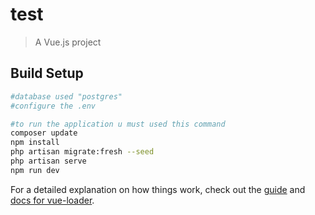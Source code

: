# test

> A Vue.js project
## Build Setup

``` bash
#database used "postgres"
#configure the .env

#to run the application u must used this command
composer update
npm install
php artisan migrate:fresh --seed
php artisan serve
npm run dev
```

For a detailed explanation on how things work, check out the [guide](http://vuejs-templates.github.io/webpack/) and [docs for vue-loader](http://vuejs.github.io/vue-loader).
